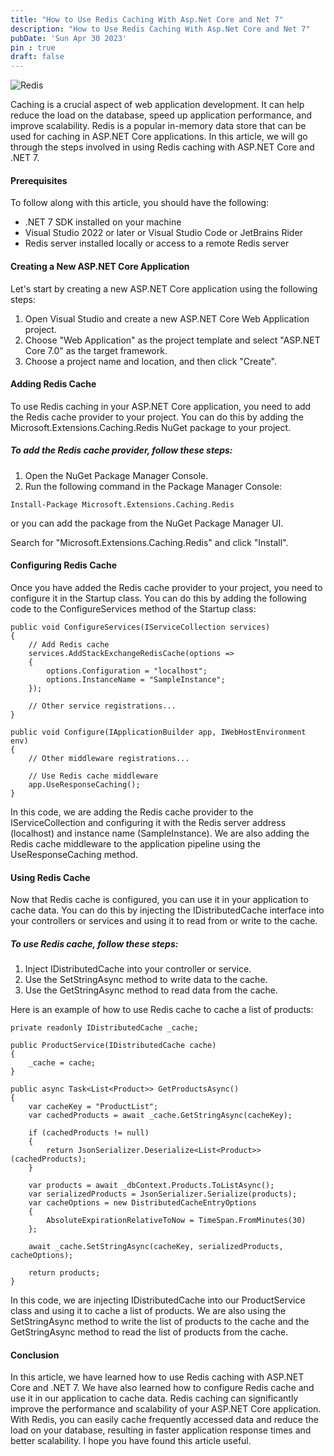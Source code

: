```yaml
---
title: "How to Use Redis Caching With Asp.Net Core and Net 7"
description: "How to Use Redis Caching With Asp.Net Core and Net 7"
pubDate: 'Sun Apr 30 2023'
pin : true
draft: false
---
```


![Redis](https://res.cloudinary.com/dcx7eongu/image/upload/v1682851876/redis_rwmq2o.png)

Caching is a crucial aspect of web application development. It can help reduce the load on the database, speed up application performance, and improve scalability. Redis is a popular in-memory data store that can be used for caching in ASP.NET Core applications. In this article, we will go through the steps involved in using Redis caching with ASP.NET Core and .NET 7.

#### Prerequisites

To follow along with this article, you should have the following:

- .NET 7 SDK installed on your machine
- Visual Studio 2022 or later or Visual Studio Code or JetBrains Rider
- Redis server installed locally or access to a remote Redis server

#### Creating a New ASP.NET Core Application
Let's start by creating a new ASP.NET Core application using the following steps:

1. Open Visual Studio and create a new ASP.NET Core Web Application project.
2. Choose "Web Application" as the project template and select "ASP.NET Core 7.0" as the target framework.
3. Choose a project name and location, and then click "Create".


#### Adding Redis Cache
To use Redis caching in your ASP.NET Core application, you need to add the Redis cache provider to your project. You can do this by adding the Microsoft.Extensions.Caching.Redis NuGet package to your project.

##### To add the Redis cache provider, follow these steps:
1. Open the NuGet Package Manager Console.
2. Run the following command in the Package Manager Console:
```
Install-Package Microsoft.Extensions.Caching.Redis
```
or you can add the package from the NuGet Package Manager UI.

Search for "Microsoft.Extensions.Caching.Redis" and click "Install".

#### Configuring Redis Cache
Once you have added the Redis cache provider to your project, you need to configure it in the Startup class. You can do this by adding the following code to the ConfigureServices method of the Startup class:
```
public void ConfigureServices(IServiceCollection services)
{
    // Add Redis cache
    services.AddStackExchangeRedisCache(options =>
    {
        options.Configuration = "localhost";
        options.InstanceName = "SampleInstance";
    });

    // Other service registrations...
}

public void Configure(IApplicationBuilder app, IWebHostEnvironment env)
{
    // Other middleware registrations...

    // Use Redis cache middleware
    app.UseResponseCaching();
}
```

In this code, we are adding the Redis cache provider to the IServiceCollection and configuring it with the Redis server address (localhost) and instance name (SampleInstance). We are also adding the Redis cache middleware to the application pipeline using the UseResponseCaching method.

#### Using Redis Cache
Now that Redis cache is configured, you can use it in your application to cache data. You can do this by injecting the IDistributedCache interface into your controllers or services and using it to read from or write to the cache.

##### To use Redis cache, follow these steps:

1. Inject IDistributedCache into your controller or service.
2. Use the SetStringAsync method to write data to the cache.
3. Use the GetStringAsync method to read data from the cache.

Here is an example of how to use Redis cache to cache a list of products:

```
private readonly IDistributedCache _cache;

public ProductService(IDistributedCache cache)
{
    _cache = cache;
}

public async Task<List<Product>> GetProductsAsync()
{
    var cacheKey = "ProductList";
    var cachedProducts = await _cache.GetStringAsync(cacheKey);

    if (cachedProducts != null)
    {
        return JsonSerializer.Deserialize<List<Product>>(cachedProducts);
    }

    var products = await _dbContext.Products.ToListAsync();
    var serializedProducts = JsonSerializer.Serialize(products);
    var cacheOptions = new DistributedCacheEntryOptions
    {
        AbsoluteExpirationRelativeToNow = TimeSpan.FromMinutes(30)
    };

    await _cache.SetStringAsync(cacheKey, serializedProducts, cacheOptions);

    return products;
}
```

In this code, we are injecting IDistributedCache into our ProductService class and using it to cache a list of products. We are also using the SetStringAsync method to write the list of products to the cache and the GetStringAsync method to read the list of products from the cache.

#### Conclusion

In this article, we have learned how to use Redis caching with ASP.NET Core and .NET 7. We have also learned how to configure Redis cache and use it in our application to cache data. Redis caching can significantly improve the performance and scalability of your ASP.NET Core application. With Redis, you can easily cache frequently accessed data and reduce the load on your database, resulting in faster application response times and better scalability. I hope you have found this article useful. 

[def]: ../../images/redis.png